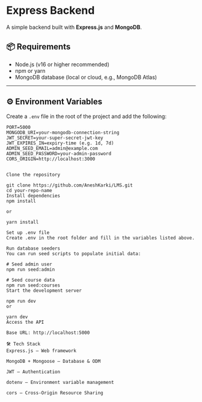 # Express Backend

A simple backend built with **Express.js** and **MongoDB**.

## 📦 Requirements

- Node.js (v16 or higher recommended)
- npm or yarn
- MongoDB database (local or cloud, e.g., MongoDB Atlas)

---

## ⚙️ Environment Variables

Create a `.env` file in the root of the project and add the following:

```env
PORT=5000
MONGODB_URI=your-mongodb-connection-string
JWT_SECRET=your-super-secret-jwt-key
JWT_EXPIRES_IN=expiry-time (e.g. 1d, 7d)
ADMIN_SEED_EMAIL=admin@example.com
ADMIN_SEED_PASSWORD=your-admin-password
CORS_ORIGIN=http://localhost:3000


Clone the repository

git clone https://github.com/AneshKarki/LMS.git
cd your-repo-name
Install dependencies
npm install

or

yarn install

Set up .env file
Create .env in the root folder and fill in the variables listed above.

Run database seeders
You can run seed scripts to populate initial data:

# Seed admin user
npm run seed:admin

# Seed course data
npm run seed:courses
Start the development server

npm run dev
or

yarn dev
Access the API

Base URL: http://localhost:5000

🛠️ Tech Stack
Express.js – Web framework

MongoDB + Mongoose – Database & ODM

JWT – Authentication

dotenv – Environment variable management

cors – Cross-Origin Resource Sharing

```
